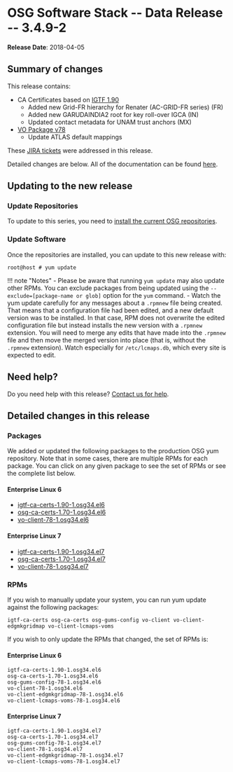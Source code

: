 OSG Software Stack -- Data Release -- 3.4.9-2
=============================================

**Release Date**: 2018-04-05

Summary of changes
------------------

This release contains:

-   CA Certificates based on [IGTF 1.90](http://dist.eugridpma.info/distribution/igtf/current/CHANGES)
    -   Added new Grid-FR hierarchy for Renater (AC-GRID-FR series) (FR)
    -   Added new GARUDAINDIA2 root for key roll-over IGCA (IN)
    -   Updated contact metadata for UNAM trust anchors (MX)
-   [VO Package v78](https://github.com/opensciencegrid/osg-vo-config/releases/tag/release-78)
    -   Update ATLAS default mappings

These [JIRA tickets](https://jira.opensciencegrid.org/issues/?jql=project%20%3D%20SOFTWARE%20AND%20fixVersion%20%3D%203.4.9-2%20ORDER%20BY%20priority%20DESC%2C%20key%20DESC) were addressed in this release.

Detailed changes are below. All of the documentation can be found [here](/index.md).

Updating to the new release
---------------------------

### Update Repositories

To update to this series, you need to [install the current OSG repositories](/common/yum#install-osg-repositories).

### Update Software

Once the repositories are installed, you can update to this new release with:

``` console
root@host # yum update
```

!!! note "Notes"
    -   Please be aware that running `yum update` may also update other RPMs. You can exclude packages from being updated using the `--exclude=[package-name or glob]` option for the `yum` command.
    -   Watch the yum update carefully for any messages about a `.rpmnew` file being created. That means that a configuration file had been edited, and a new default version was to be installed. In that case, RPM does not overwrite the edited configuration file but instead installs the new version with a `.rpmnew` extension. You will need to merge any edits that have made into the `.rpmnew` file and then move the merged version into place (that is, without the `.rpmnew` extension). Watch especially for `/etc/lcmaps.db`, which every site is expected to edit.

Need help?
----------

Do you need help with this release? [Contact us for help](/common/help).

Detailed changes in this release
--------------------------------

### Packages

We added or updated the following packages to the production OSG yum repository. Note that in some cases, there are multiple RPMs for each package. You can click on any given package to see the set of RPMs or see the complete list below.

#### Enterprise Linux 6

-   [igtf-ca-certs-1.90-1.osg34.el6](https://koji.chtc.wisc.edu/koji/search?match=glob&type=build&terms=igtf-ca-certs-1.90-1.osg34.el6)
-   [osg-ca-certs-1.70-1.osg34.el6](https://koji.chtc.wisc.edu/koji/search?match=glob&type=build&terms=osg-ca-certs-1.70-1.osg34.el6)
-   [vo-client-78-1.osg34.el6](https://koji.chtc.wisc.edu/koji/search?match=glob&type=build&terms=vo-client-78-1.osg34.el6)

#### Enterprise Linux 7

-   [igtf-ca-certs-1.90-1.osg34.el7](https://koji.chtc.wisc.edu/koji/search?match=glob&type=build&terms=igtf-ca-certs-1.90-1.osg34.el7)
-   [osg-ca-certs-1.70-1.osg34.el7](https://koji.chtc.wisc.edu/koji/search?match=glob&type=build&terms=osg-ca-certs-1.70-1.osg34.el7)
-   [vo-client-78-1.osg34.el7](https://koji.chtc.wisc.edu/koji/search?match=glob&type=build&terms=vo-client-78-1.osg34.el7)

### RPMs

If you wish to manually update your system, you can run yum update against the following packages:

    igtf-ca-certs osg-ca-certs osg-gums-config vo-client vo-client-edgmkgridmap vo-client-lcmaps-voms

If you wish to only update the RPMs that changed, the set of RPMs is:

#### Enterprise Linux 6

``` file
igtf-ca-certs-1.90-1.osg34.el6
osg-ca-certs-1.70-1.osg34.el6
osg-gums-config-78-1.osg34.el6
vo-client-78-1.osg34.el6
vo-client-edgmkgridmap-78-1.osg34.el6
vo-client-lcmaps-voms-78-1.osg34.el6
```

#### Enterprise Linux 7

``` file
igtf-ca-certs-1.90-1.osg34.el7
osg-ca-certs-1.70-1.osg34.el7
osg-gums-config-78-1.osg34.el7
vo-client-78-1.osg34.el7
vo-client-edgmkgridmap-78-1.osg34.el7
vo-client-lcmaps-voms-78-1.osg34.el7
```
